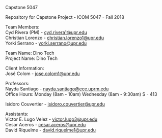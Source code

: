 Capstone 5047</br>

Repository for Capstone Project - ICOM 5047 - Fall 2018</br> 

Team Members: </br>
Cyd Rivera (PM) - cyd.rivera1@upr.edu </br>
Christian Lorenzo - christian.lorenzo1@upr.edu</br>
Yorki Serrano - yorki.serrano@upr.edu </br>

Team Name: Dino Tech</br>
Project Name: Dino Tech</br>

Client Information:  </br>
José Colom - jose.colom1@upr.edu</br>

Professors: </br>
Nayda Santiago - nayda.santiago@ece.uprm.edu  </br>
Office Hours: Monday (8am - 10am) Wednesday (8am - 9:30am) S - 413</br>

Isidoro Couvertier - isidoro.couvertier@upr.edu </br>

Assistants: </br>
Victor E. Lugo Velez - victor.lugo3@upr.edu</br>
Cesar Aceros - cesar.aceros@upr.edu</br>
David Riquelme - david.riquelme1@upr.edu</br>
